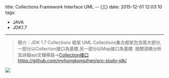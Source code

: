 title: Collections Framework Interface UML -- (三)
date: 2015-12-01 12:03:10
tags: 
- JAVA
- JDK1.7
---
> 簡介：JDK 1.7 Collections 框架 UML 
> Collections集合框架包含兩大部分,一部分以Collection接口為基礎,另一部分以Map接口為基礎.
> 相關源碼分析及詳細api文檔移路→[Collection接口https://github.com/myhongkongzhen/pro-study-jdk/](https://github.com/myhongkongzhen/pro-study-jdk/tree/master/src/main/java/z/z/w/jdk/collections)

<!--more-->  

<img src="/images/Collection_uml.png"  />
